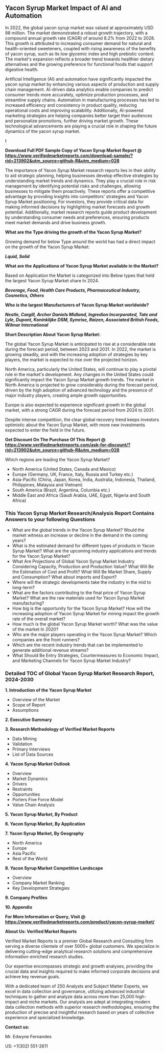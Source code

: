 <h2>Yacon Syrup Market Impact of AI and Automation</h2><p>In 2022, the global yacon syrup market was valued at approximately USD 98 million. The market demonstrated a robust growth trajectory, with a compound annual growth rate (CAGR) of around 8.2% from 2022 to 2028. This growth is attributed to increasing consumer demand for natural and health-oriented sweeteners, coupled with rising awareness of the benefits of yacon syrup, such as its low glycemic index and high prebiotic content. The market's expansion reflects a broader trend towards healthier dietary alternatives and the growing preference for functional foods that support digestive health.</p><p>Artificial Intelligence (AI) and automation have significantly impacted the yacon syrup market by enhancing various aspects of production and supply chain management. AI-driven data analytics enable companies to predict consumer trends more accurately, optimize production processes, and streamline supply chains. Automation in manufacturing processes has led to increased efficiency and consistency in product quality, reducing operational costs and improving scalability. Additionally, AI-powered marketing strategies are helping companies better target their audiences and personalize promotions, further driving market growth. These technological advancements are playing a crucial role in shaping the future dynamics of the yacon syrup market.</p>t</p><p id="" class=""><strong>Download Full PDF Sample Copy of Yacon Syrup Market Report @ <a href="https://www.verifiedmarketreports.com/download-sample/?rid=213902&utm_source=github-R&utm_medium=028" target="_blank">https://www.verifiedmarketreports.com/download-sample/?rid=213902&utm_source=github-R&utm_medium=028</a></strong></p><p>The importance of&nbsp;Yacon Syrup Market research reports lies in their ability to aid strategic planning, helping businesses develop effective strategies by understanding market trends and dynamics. They play a crucial role in risk management by identifying potential risks and challenges, allowing businesses to mitigate them proactively. These reports offer a competitive advantage by providing insights into competitors' strategies and Yacon Syrup Market positioning. For investors, they provide critical data for making informed decisions by highlighting market forecasts and growth potential. Additionally, market research reports guide product development by understanding consumer needs and preferences, ensuring products meet market demands and drive business growth.</p><p><strong>What are the&nbsp;Type driving the growth of the Yacon Syrup Market?</strong></p><p id="" class="">Growing demand for below Type around the world has had a direct impact on the growth of the Yacon Syrup Market:</p><em><strong>Lquid, Solid</strong></em></p><strong>What are the&nbsp;Applications&nbsp;of Yacon Syrup Market available in the Market?</strong></p><p id="" class="">Based on Application the Market is categorized into Below types that held the largest Yacon Syrup Market share In 2024.</p><em><strong>Beverage, Food, Health Care Products, Pharmaceutical Industry, Cosmetics, Others</strong></em></p><strong>Who is the largest Manufacturers of Yacon Syrup Market worldwide?</strong></p><p><em><strong>Nestle, Cargill, Archer Daniels Midland, Ingredion Incorporated, Tate and Lyle, Dupont, Koninklijke DSM, Symrise, Raizen, Associated British Foods, Wilmar International</strong></em></p><p id="" class=""><strong>Short Description About Yacon Syrup Market:</strong></p><p>The global Yacon Syrup Market is anticipated to rise at a considerable rate during the forecast period, between 2023 and 2031. In 2022, the market is growing steadily, and with the increasing adoption of strategies by key players, the market is expected to rise over the projected horizon.</p><p>North America, particularly the United States, will continue to play a pivotal role in the market's development. Any changes in the United States could significantly impact the Yacon Syrup Market growth trends. The market in North America is projected to grow considerably during the forecast period, driven by the high adoption of advanced technology and the presence of major industry players, creating ample growth opportunities.</p><p>Europe is also expected to experience significant growth in the global market, with a strong CAGR during the forecast period from 2024 to 2031.</p><p>Despite intense competition, the clear global recovery trend keeps investors optimistic about the Yacon Syrup Market, with more new investments expected to enter the field in the future.</p><p id="" class=""><strong>Get Discount On The Purchase Of This Report @ <a href="https://www.verifiedmarketreports.com/ask-for-discount/?rid=213902&utm_source=github-R&utm_medium=028" target="_blank">https://www.verifiedmarketreports.com/ask-for-discount/?rid=213902&utm_source=github-R&utm_medium=028</a></strong></p>Which regions are leading the Yacon Syrup Market?</p><ul><li>North America (United States, Canada and Mexico)</li><li>Europe (Germany, UK, France, Italy, Russia and Turkey etc.)</li><li>Asia-Pacific (China, Japan, Korea, India, Australia, Indonesia, Thailand, Philippines, Malaysia and Vietnam)</li><li>South America (Brazil, Argentina, Columbia etc.)</li><li>Middle East and Africa (Saudi Arabia, UAE, Egypt, Nigeria and South Africa)</li></ul><h3 id="" class="">This Yacon Syrup Market Research/Analysis Report Contains Answers to your following Questions</h3><ul><li>What are the global trends in the Yacon Syrup Market? Would the market witness an increase or decline in the demand in the coming years?</li><li>What is the estimated demand for different types of products in Yacon Syrup Market? What are the upcoming industry applications and trends for the Yacon Syrup Market?</li><li>What Are Projections of Global Yacon Syrup Market Industry Considering Capacity, Production and Production Value? What Will Be the Estimation of Cost and Profit? What Will Be Market Share, Supply and Consumption? What about imports and Export?</li><li>Where will the strategic developments take the industry in the mid to long-term?</li><li>What are the factors contributing to the final price of Yacon Syrup Market? What are the raw materials used for Yacon Syrup Market manufacturing?</li><li>How big is the opportunity for the Yacon Syrup Market? How will the increasing adoption of Yacon Syrup Market for mining impact the growth rate of the overall market?</li><li>How much is the global Yacon Syrup Market worth? What was the value of the market In 2020?</li><li>Who are the major players operating in the Yacon Syrup Market? Which companies are the front runners?</li><li>Which are the recent industry trends that can be implemented to generate additional revenue streams?</li><li>What Should Be Entry Strategies, Countermeasures to Economic Impact, and Marketing Channels for Yacon Syrup Market Industry?</li></ul><h3 id="" class="">Detailed TOC of Global Yacon Syrup Market Research Report, 2024-2030</h3><p id="" class=""><strong>1. Introduction of the Yacon Syrup Market</strong></p><ul><li>Overview of the Market</li><li>Scope of Report</li><li>Assumptions</li></ul><p id="" class=""><strong>2. Executive Summary</strong></p><p id="" class=""><strong>3. Research Methodology of Verified Market Reports</strong></p><ul><li>Data Mining</li><li>Validation</li><li>Primary Interviews</li><li>List of Data Sources</li></ul><p id="" class=""><strong>4. Yacon Syrup Market Outlook</strong></p><ul><li>Overview</li><li>Market Dynamics</li><li>Drivers</li><li>Restraints</li><li>Opportunities</li><li>Porters Five Force Model</li><li>Value Chain Analysis</li></ul><p id="" class=""><strong>5. Yacon Syrup Market, By Product</strong></p><p id="" class=""><strong>6. Yacon Syrup Market, By Application</strong></p><p id="" class=""><strong>7. Yacon Syrup Market, By Geography</strong></p><ul><li>North America</li><li>Europe</li><li>Asia Pacific</li><li>Rest of the World</li></ul><p id="" class=""><strong>8. Yacon Syrup Market Competitive Landscape</strong></p><ul><li>Overview</li><li>Company Market Ranking</li><li>Key Development Strategies</li></ul><p id="" class=""><strong>9. Company Profiles</strong></p><p id="" class=""><strong>10. Appendix</strong></p><p id="" class=""><strong>For More Information or Query, Visit @ <a href="https://www.verifiedmarketreports.com/product/yacon-syrup-market/" target="_blank">https://www.verifiedmarketreports.com/product/yacon-syrup-market/</a></strong></p><p id="" class=""><strong>About Us: Verified Market Reports</strong></p><p id="" class="">Verified Market Reports is a premier Global Research and Consulting firm serving a diverse clientele of over 5000+ global customers. We specialize in delivering cutting-edge analytical research solutions and comprehensive information-enriched research studies.</p><p id="" class="">Our expertise encompasses strategic and growth analyses, providing the crucial data and insights required to make informed corporate decisions and achieve key revenue goals.</p><p id="" class="">With a dedicated team of 250 Analysts and Subject Matter Experts, we excel in data collection and governance, utilizing advanced industrial techniques to gather and analyze data across more than 25,000 high-impact and niche markets. Our analysts are adept at integrating modern data collection methods with superior research methodologies, ensuring the production of precise and insightful research based on years of collective experience and specialized knowledge.</p><p id="" class=""><strong>Contact us:</strong></p><p id="" class="">Mr. Edwyne Fernandes</p><p id="" class="">US: +1(302) 551-2611</p>
